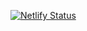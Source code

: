 [![Netlify Status](https://api.netlify.com/api/v1/badges/a0d9d802-437a-4dcf-8899-c202deb9f9b5/deploy-status)](https://app.netlify.com/sites/isopheldev/deploys)
